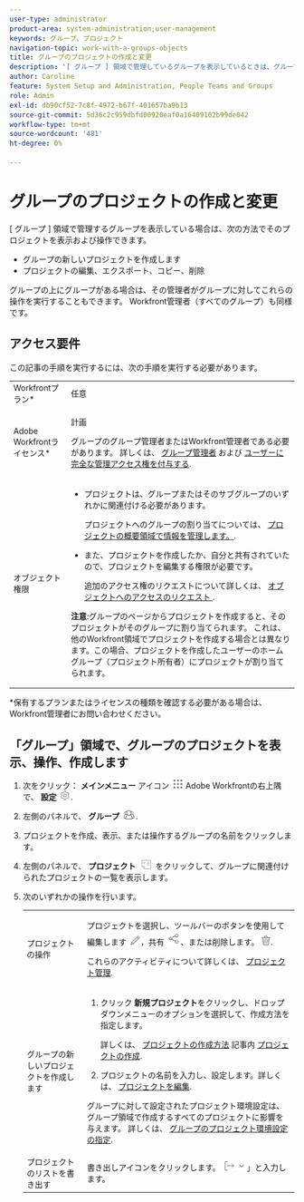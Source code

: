 ```yaml
---
user-type: administrator
product-area: system-administration;user-management
keywords: グループ，プロジェクト
navigation-topic: work-with-a-groups-objects
title: グループのプロジェクトの作成と変更
description: '[ グループ ] 領域で管理しているグループを表示しているときは、グループのプロジェクトを作成、編集、書き出し、コピー、削除できます。'
author: Caroline
feature: System Setup and Administration, People Teams and Groups
role: Admin
exl-id: db90cf52-7c8f-4972-b67f-401657ba9b13
source-git-commit: 5d36c2c959dbfd00920eaf0a16409102b99de042
workflow-type: tm+mt
source-wordcount: '481'
ht-degree: 0%

---
```


# グループのプロジェクトの作成と変更

[ グループ ] 領域で管理するグループを表示している場合は、次の方法でそのプロジェクトを表示および操作できます。

* グループの新しいプロジェクトを作成します
* プロジェクトの編集、エクスポート、コピー、削除

グループの上にグループがある場合は、その管理者がグループに対してこれらの操作を実行することもできます。 Workfront管理者（すべてのグループ）も同様です。

## アクセス要件

この記事の手順を実行するには、次の手順を実行する必要があります。

<table style="table-layout:auto"> 
 <col> 
 <col> 
 <tbody> 
  <tr> 
   <td >Workfrontプラン</a>*</td> 
   <td>任意</td> 
  </tr> 
  <tr> 
   <td>Adobe Workfrontライセンス</a>*</td> 
   <td> <p>計画 </p> <p>グループのグループ管理者またはWorkfront管理者である必要があります。 詳しくは、 <a href="../../../administration-and-setup/manage-groups/group-roles/group-administrators.md" class="MCXref xref">グループ管理者</a> および <a href="../../../administration-and-setup/add-users/configure-and-grant-access/grant-a-user-full-administrative-access.md" class="MCXref xref">ユーザーに完全な管理アクセス権を付与する</a>.</p> </td> 
  </tr> 
  <tr> 
   <td role="rowheader">オブジェクト権限</td> 
   <td> 
    <ul> 
     <li> <p>プロジェクトは、グループまたはそのサブグループのいずれかに関連付ける必要があります。 </p> <p>プロジェクトへのグループの割り当てについては、 <a href="../../../manage-work/projects/manage-projects/understand-project-overview-area.md" class="MCXref xref">プロジェクトの概要領域で情報を管理します。</a>.</p> </li> 
     <li> <p>また、プロジェクトを作成したか、自分と共有されていたので、プロジェクトを編集する権限が必要です。</p> <p>追加のアクセス権のリクエストについて詳しくは、 <a href="../../../workfront-basics/grant-and-request-access-to-objects/request-access.md" class="MCXref xref">オブジェクトへのアクセスのリクエスト </a>.</p> </li> 
    </ul> <p><b>注意</b>:グループのページからプロジェクトを作成すると、そのプロジェクトがそのグループに割り当てられます。 これは、他のWorkfront領域でプロジェクトを作成する場合とは異なります。この場合、プロジェクトを作成したユーザーのホームグループ（プロジェクト所有者）にプロジェクトが割り当てられます。</p> </td> 
  </tr> 
 </tbody> 
</table>

&#42;保有するプランまたはライセンスの種類を確認する必要がある場合は、Workfront管理者にお問い合わせください。

## 「グループ」領域で、グループのプロジェクトを表示、操作、作成します

1. 次をクリック： **メインメニュー** アイコン ![](assets/main-menu-icon.png) Adobe Workfrontの右上隅で、 **設定** ![](assets/gear-icon-settings.png).

1. 左側のパネルで、 **グループ** ![](assets/groups-icon.png).

1. プロジェクトを作成、表示、または操作するグループの名前をクリックします。
1. 左側のパネルで、 **プロジェクト** ![](assets/projects-in-main-menu.png) をクリックして、グループに関連付けられたプロジェクトの一覧を表示します。

1. 次のいずれかの操作を行います。

   <table style="table-layout:auto"> 
    <col> 
    <col> 
    <tbody> 
     <tr> 
      <td role="rowheader"> <p>プロジェクトの操作</p> </td> 
      <td> <p>プロジェクトを選択し、ツールバーのボタンを使用して編集します <img src="assets/edit-icon.png">，共有 <img src="assets/share-icon.png">、または削除します。 <img src="assets/delete.png">.</p> <p>これらのアクティビティについて詳しくは、 <a href="../../../manage-work/projects/manage-projects/manage-projects-overview.md" class="MCXref xref">プロジェクト管理</a>.</p> </td> 
     </tr> 
     <tr> 
      <td role="rowheader"> <p>グループの新しいプロジェクトを作成します</p> </td> 
      <td> 
       <ol> 
        <li value="1"> <p>クリック <strong>新規プロジェクト</strong>をクリックし、ドロップダウンメニューのオプションを選択して、作成方法を指定します。 </p> <p>詳しくは、 <a href="../../../manage-work/projects/create-projects/create-project.md#ways-to-create-projects" class="MCXref xref">プロジェクトの作成方法</a> 記事内 <a href="../../../manage-work/projects/create-projects/create-project.md" class="MCXref xref">プロジェクトの作成</a>.</p> </li> 
        <li value="2">プロジェクトの名前を入力し、設定します。詳しくは、 <a href="../../../manage-work/projects/manage-projects/edit-projects.md" class="MCXref xref">プロジェクトを編集</a>.</li> 
       </ol> <p> グループに対して設定されたプロジェクト環境設定は、グループ領域で作成するすべてのプロジェクトに影響を与えます。 詳しくは、 <a href="../../../administration-and-setup/manage-groups/create-and-manage-groups/configure-project-preferences-group.md" class="MCXref xref">グループのプロジェクト環境設定の指定</a>.</p> </td> 
     </tr> 
     <tr> 
      <td role="rowheader">プロジェクトのリストを書き出す</td> 
      <td>書き出しアイコンをクリックします。 <img src="assets/export.png"> 」と入力します。</td> 
     </tr> 
    </tbody> 
   </table>
